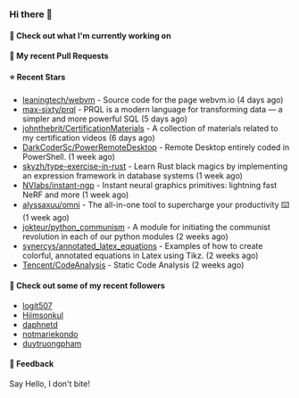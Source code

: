 ### Hi there 👋

#### 👷 Check out what I'm currently working on

#### 🔨 My recent Pull Requests


#### ⭐ Recent Stars

- [leaningtech/webvm](https://github.com/leaningtech/webvm) - Source code for the page webvm.io (4 days ago)
- [max-sixty/prql](https://github.com/max-sixty/prql) - PRQL is a modern language for transforming data — a simpler and more powerful SQL (5 days ago)
- [johnthebrit/CertificationMaterials](https://github.com/johnthebrit/CertificationMaterials) - A collection of materials related to my certification videos (6 days ago)
- [DarkCoderSc/PowerRemoteDesktop](https://github.com/DarkCoderSc/PowerRemoteDesktop) - Remote Desktop entirely coded in PowerShell. (1 week ago)
- [skyzh/type-exercise-in-rust](https://github.com/skyzh/type-exercise-in-rust) - Learn Rust black magics by implementing an expression framework in database systems (1 week ago)
- [NVlabs/instant-ngp](https://github.com/NVlabs/instant-ngp) - Instant neural graphics primitives: lightning fast NeRF and more (1 week ago)
- [alyssaxuu/omni](https://github.com/alyssaxuu/omni) - The all-in-one tool to supercharge your productivity ⌨️ (1 week ago)
- [jokteur/python_communism](https://github.com/jokteur/python_communism) - A module for initiating the communist revolution in each of our python modules (2 weeks ago)
- [synercys/annotated_latex_equations](https://github.com/synercys/annotated_latex_equations) - Examples of how to create colorful, annotated equations in Latex using Tikz. (2 weeks ago)
- [Tencent/CodeAnalysis](https://github.com/Tencent/CodeAnalysis) - Static Code Analysis (2 weeks ago)

#### 👯 Check out some of my recent followers

- [logit507](https://github.com/logit507)
- [Hiimsonkul](https://github.com/Hiimsonkul)
- [daphnetd](https://github.com/daphnetd)
- [notmariekondo](https://github.com/notmariekondo)
- [duytruongpham](https://github.com/duytruongpham)

#### 💬 Feedback

Say Hello, I don't bite!